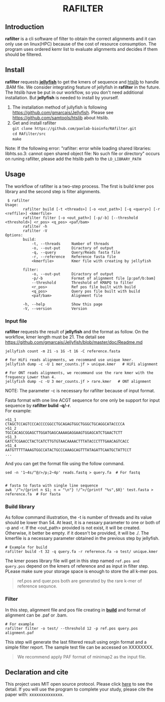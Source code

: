 # <div align=center>RAFILTER</div>

## Introduction

**rafilter** is a cli software of filter to obtain the correct alignments and it can only use on linux(HPC) because of the cost of resource consumption. The program uses ordered kemr list to evaluate alignments and decides if them should be filtered.

## Install

**rafilter** requests [**jellyfish**](https://github.com/gmarcais/Jellyfish) to get the kmers of sequence and [htslib](https://github.com/samtools/htslib) to handle .BAM file. We consider integrating  feature of jellyfish in **rafilter** in the future. The htslib have be put in our workflow, so you don't need additional installation. But **jellyfish** is needed to install by yourself.

1. The installation method of jullyfish is following <https://github.com/gmarcais/Jellyfish>.
   Please see <https://github.com/samtools/htslib> about htslib.
2. Get and install rafilter  
   `git clone https://github.com/panlab-bioinfo/RAfilter.git`  
   `cd RAfilter/src`  
   `make`
  
Note: If the following error: "rafilter: error while loading shared libraries: libhts.so.3: cannot open shared object file: No such file or directory" occurs on runing rafilter, please add the htslib path to the `LD_LIBRARY_PATH`  

## Usage

The workflow of rafilter is a two-step process. The first is build kmer pos library and the second step is filter alignments.  

```shell
 $ rafilter
Usage:
        rafilter build [-t <threads>] [-o <out_path>] [-q <query>] [-r <reffile>] <kmerfile>
        rafilter filter [-o <out_path>] [-p/-b] [--threshold <threshold>] <r_pos> <q_pos> <paf/bam>
        rafilter -h
        rafilter -V
Options:
        build:
            -t, --threads     Number of threads
            -o, --out-put     Diractory of output
            -q, --query       Query/Reads fasta file
            -r, --reference   Reference fasta file
            <kmerfile>        Kmer file with creating by jellyfish

        filter:
            -o, --out-put     Diractory of output
            -p/-b             Format of alignment file [p:paf/b:bam]
            --threshold       Threshold of KMAPQ to filter
            <r_pos>           Ref pos file built with build
            <q_pos>           Query pos file built with build
            <paf/bam>         Alignment file

        -h, --help            Show this page
        -V, --version         Version
```

### **Input file**

**rafilter** requests the result of **jellyfish** and the format as follow. On the workflow, kmer length must be 21. The detail see https://github.com/gmarcais/Jellyfish/blob/master/doc/Readme.md

```shell{}
jellyfish count -m 21 -s 1G -t 16 -C reference.fasta

# for HiFi reads alignments, we recommand use unique kmer.
jellyfish dump -c -U 1 mer_counts.jf > unique.kmer   # HiFi alignment

# For ONT reads alignments, we recommand use the rare kmer with the frequency Lower than 4.
jellyfish dump -c -U 3 mer_counts.jf > rare.kmer   # ONT alignment
```

NOTE: The parameter -c is necessary for rafilter because of input format.  

Fasta format with one line ACGT sequence for one only be support for input sequence by **rafilter bulid -q/-r**.  
For example:

```shell{.line_numbers}
>S1_1
CTAGCTCCAGTCCCACCCCGGCCTGCAGAGTGGCTGGGCTGCAGGCATACCCCA
>S1_2
TGCCACAGCGGAGCTTGGATGAGCAAAAGAGGAAGTGGAGCATCTGAACTCTT
>S1_3
GATCTCGAACCTACTCATCTTGTGTAACAAAACTTTATACCCTTTGAACAGTCACC
>S1_4
AATGTTTTTAAAGTGGCCATACTGCCCAAAGCAGTTTATAGATTCAATGCTATTCCT
...
```

And you can get the format file using the follow command.

```shell{}
sed -n '1~4s/^@/>/p;2~4p' reads.fastq > query.fa  # For fastq


# fasta to fasta with single line sequence
awk '/^>/{print n $1; n = "\n"} !/^>/{printf "%s",$0}' test.fasta > reference.fa  # For fasta

```

### **Build library**  

As follow command illustration, the -t is number of threads and its value should be lower than 54. At least, it is a nessary parameter to one or both of -p and -r. If the \<out_path\> provided is not exist, it will be created.  Otherwise, it better be empty. if it doesn't be provided, it will be ./. The kmerfile is a necessary parameter obtained in the previous step by jellyfish.  

```shell{}
# Example for build
rafilter build -t 32 -q query.fa -r reference.fa -o test/ unique.kmer
```

The kmer poses library file will get in this step named `ref.pos and query.pos` depend on the kmers of reference and as input in filter step. PLease make sure your storage space is enough to store the all k-mer pos.
> ref.pos and quer.pos both are generated by the rare k-mer of reference sequnce. 

### **Filter**

In this step, alignment file and pos file creating in [**build**](#build-library) and format of alignment can be .paf or .bam.  

```shell{}
# For example
rafilter filter -o test/ --threshold 12 -p ref.pos query.pos alignment.paf
```
This step will generate the last filtered result using orgin format and a simple filter report. The sample test file can be accessed on XXXXXXXX.
> We recommend apply PAF format of minimap2 as the input file.

## Declaration and cite

This project uses MIT open source protocol. Please click [here]() to see the detail. If you will use the program to complete your study, please cite the paper with: xxxxxxxxxxxxxx.  
